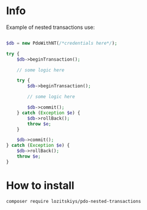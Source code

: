 # Info

Example of nested transactions use:
```php

$db = new PdoWithNT(/*credentials here*/);

try {
    $db->beginTransaction();

    // some logic here

    try {
        $db->beginTransaction();

        // some logic here

        $db->commit();
    } catch (Exception $e) {
        $db->rollBack();
        throw $e;
    }

    $db->commit();
} catch (Exception $e) {
    $db->rollBack();
    throw $e;
}
```

# How to install
```
composer require lozitskiys/pdo-nested-transactions
```
